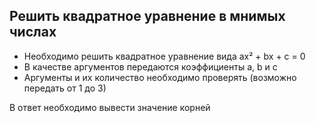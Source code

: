 ## Решить квадратное уравнение в мнимых числах

* Необходимо решить квадратное уравнение вида ax² + bx + c = 0
* В качестве аргументов передаются коэффициенты a, b и c
* Аргументы и их количество необходимо проверять (возможно передать от 1 до 3)

В ответ необходимо вывести значение корней